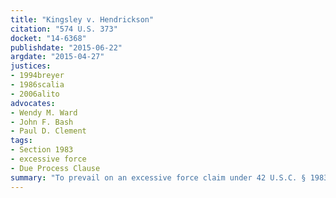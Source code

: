 ```yaml
---
title: "Kingsley v. Hendrickson"
citation: "574 U.S. 373"
docket: "14-6368"
publishdate: "2015-06-22"
argdate: "2015-04-27"
justices:
- 1994breyer
- 1986scalia
- 2006alito
advocates:
- Wendy M. Ward
- John F. Bash
- Paul D. Clement
tags:
- Section 1983
- excessive force
- Due Process Clause
summary: "To prevail on an excessive force claim under 42 U.S.C. § 1983, a pretrial detainee must show only that the force purposely or knowingly used against him was objectively unreasonable; the officers’ state of mind jury instruction given in Kingsley’s case was erroneous because it suggested a subjective inquiry."
---
```


